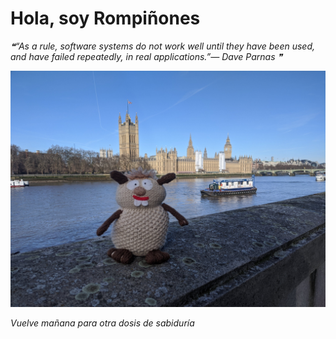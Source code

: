 # Hola, soy Rompiñones

<!--STARTS_HERE_QUOTE_README-->
<i>❝“As a rule, software systems do not work well until they have been used, and have failed repeatedly, in real applications.”— Dave Parnas   ❞</i>
<!--ENDS_HERE_QUOTE_README-->

<!--START_SECTION:update_image-->
![alt text](https://raw.githubusercontent.com/focaalvarez/rompinones/main/.github/images/IMG_20220205_102210.jpg?raw=true)
<!--END_SECTION:update_image-->

*Vuelve mañana para otra dosis de sabiduría*
